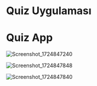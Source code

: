 # Quiz Uygulaması

# Quiz App

![Screenshot_1724847240](https://github.com/user-attachments/assets/5159c80e-4597-492d-a53c-3d33018e6bb8)


![Screenshot_1724847848](https://github.com/user-attachments/assets/f434c9a3-fa14-487d-9a1c-afcb2c328add)


![Screenshot_1724847840](https://github.com/user-attachments/assets/a7dac8b2-e08b-4111-ae1b-4f838f4e8ee3)
